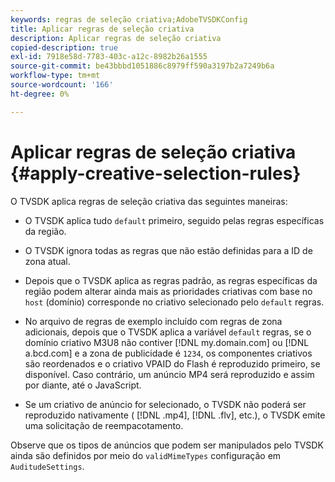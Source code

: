 ```yaml
---
keywords: regras de seleção criativa;AdobeTVSDKConfig
title: Aplicar regras de seleção criativa
description: Aplicar regras de seleção criativa
copied-description: true
exl-id: 7918e58d-7783-403c-a12c-8982b26a1555
source-git-commit: be43bbbd1051886c8979ff590a3197b2a7249b6a
workflow-type: tm+mt
source-wordcount: '166'
ht-degree: 0%

---
```


# Aplicar regras de seleção criativa {#apply-creative-selection-rules}

O TVSDK aplica regras de seleção criativa das seguintes maneiras:

* O TVSDK aplica tudo `default` primeiro, seguido pelas regras específicas da região.
* O TVSDK ignora todas as regras que não estão definidas para a ID de zona atual.
* Depois que o TVSDK aplica as regras padrão, as regras específicas da região podem alterar ainda mais as prioridades criativas com base no `host` (domínio) corresponde no criativo selecionado pelo `default` regras.

* No arquivo de regras de exemplo incluído com regras de zona adicionais, depois que o TVSDK aplica a variável `default` regras, se o domínio criativo M3U8 não contiver [!DNL my.domain.com] ou [!DNL a.bcd.com] e a zona de publicidade é `1234`, os componentes criativos são reordenados e o criativo VPAID do Flash é reproduzido primeiro, se disponível. Caso contrário, um anúncio MP4 será reproduzido e assim por diante, até o JavaScript.

* Se um criativo de anúncio for selecionado, o TVSDK não poderá ser reproduzido nativamente ( [!DNL .mp4], [!DNL .flv], etc.), o TVSDK emite uma solicitação de reempacotamento.

Observe que os tipos de anúncios que podem ser manipulados pelo TVSDK ainda são definidos por meio do `validMimeTypes` configuração em `AuditudeSettings`.
